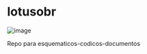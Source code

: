 # lotusobr
![image](https://user-images.githubusercontent.com/100324929/194786294-6a34ad7d-a351-466c-955d-d242a3f80639.png)

Repo para esquematicos-codicos-documentos
